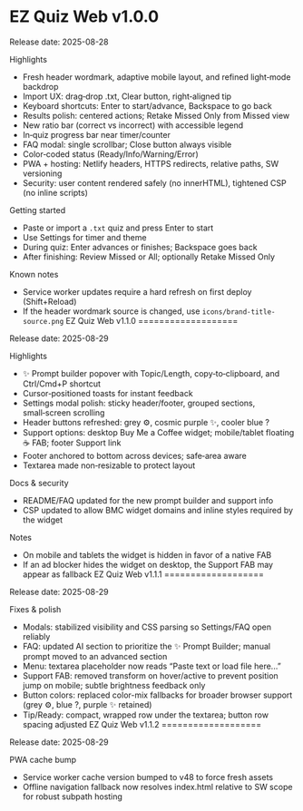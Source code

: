 EZ Quiz Web v1.0.0
===================

Release date: 2025-08-28

Highlights
- Fresh header wordmark, adaptive mobile layout, and refined light‑mode backdrop
- Import UX: drag‑drop .txt, Clear button, right‑aligned tip
- Keyboard shortcuts: Enter to start/advance, Backspace to go back
- Results polish: centered actions; Retake Missed Only from Missed view
- New ratio bar (correct vs incorrect) with accessible legend
- In‑quiz progress bar near timer/counter
- FAQ modal: single scrollbar; Close button always visible
- Color‑coded status (Ready/Info/Warning/Error)
- PWA + hosting: Netlify headers, HTTPS redirects, relative paths, SW versioning
- Security: user content rendered safely (no innerHTML), tightened CSP (no inline scripts)

Getting started
- Paste or import a `.txt` quiz and press Enter to start
- Use Settings for timer and theme
- During quiz: Enter advances or finishes; Backspace goes back
- After finishing: Review Missed or All; optionally Retake Missed Only

Known notes
- Service worker updates require a hard refresh on first deploy (Shift+Reload)
- If the header wordmark source is changed, use `icons/brand-title-source.png`
EZ Quiz Web v1.1.0
===================

Release date: 2025-08-29

Highlights
- ✨ Prompt builder popover with Topic/Length, copy‑to‑clipboard, and Ctrl/Cmd+P shortcut
- Cursor‑positioned toasts for instant feedback
- Settings modal polish: sticky header/footer, grouped sections, small‑screen scrolling
- Header buttons refreshed: grey ⚙, cosmic purple ✨, cooler blue ?
- Support options: desktop Buy Me a Coffee widget; mobile/tablet floating ☕ FAB; footer Support link
- Footer anchored to bottom across devices; safe‑area aware
- Textarea made non‑resizable to protect layout

Docs & security
- README/FAQ updated for the new prompt builder and support info
- CSP updated to allow BMC widget domains and inline styles required by the widget

Notes
- On mobile and tablets the widget is hidden in favor of a native FAB
- If an ad blocker hides the widget on desktop, the Support FAB may appear as fallback
EZ Quiz Web v1.1.1
===================

Release date: 2025-08-29

Fixes & polish
- Modals: stabilized visibility and CSS parsing so Settings/FAQ open reliably
- FAQ: updated AI section to prioritize the ✨ Prompt Builder; manual prompt moved to an advanced section
- Menu: textarea placeholder now reads “Paste text or load file here...”
- Support FAB: removed transform on hover/active to prevent position jump on mobile; subtle brightness feedback only
- Button colors: replaced color-mix fallbacks for broader browser support (grey ⚙, blue ?, purple ✨ retained)
- Tip/Ready: compact, wrapped row under the textarea; button row spacing adjusted
EZ Quiz Web v1.1.2
===================

Release date: 2025-08-29

PWA cache bump
- Service worker cache version bumped to v48 to force fresh assets
- Offline navigation fallback now resolves index.html relative to SW scope for robust subpath hosting

